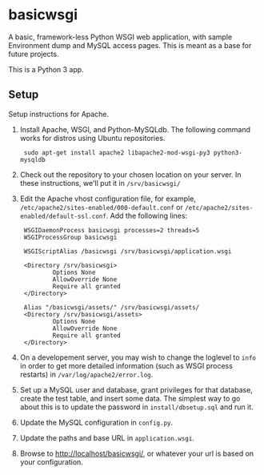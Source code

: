 # basicwsgi
A basic, framework-less Python WSGI web application, with sample Environment dump and MySQL access pages. This is meant as a base for future projects.

This is a Python 3 app.

## Setup
Setup instructions for Apache.

1. Install Apache, WSGI, and Python-MySQLdb. The following command works for distros using Ubuntu repositories.

        sudo apt-get install apache2 libapache2-mod-wsgi-py3 python3-mysqldb

2. Check out the repository to your chosen location on your server. In these instructions, we'll put it in <code>/srv/basicwsgi/</code>

3. Edit the Apache vhost configuration file, for example, <code>/etc/apache2/sites-enabled/000-default.conf</code> or <code>/etc/apache2/sites-enabled/default-ssl.conf</code>. Add the following lines:

        WSGIDaemonProcess basicwsgi processes=2 threads=5
        WSGIProcessGroup basicwsgi

        WSGIScriptAlias /basicwsgi /srv/basicwsgi/application.wsgi

        <Directory /srv/basicwsgi>
                Options None
                AllowOverride None
                Require all granted
        </Directory>

        Alias "/basicwsgi/assets/" /srv/basicwsgi/assets/
        <Directory /srv/basicwsgi/assets>
                Options None
                AllowOverride None
                Require all granted
        </Directory>

4. On a developement server, you may wish to change the loglevel to <code>info</code> in order to get more detailed information (such as WSGI process restarts) in <code>/var/log/apache2/error.log</code>.

5. Set up a MySQL user and database, grant privileges for that database, create the test table, and insert some data. The simplest way to go about this is to update the password in <code>install/dbsetup.sql</code> and run it.

6. Update the MySQL configuration in <code>config.py</code>.

7. Update the paths and base URL in <code>application.wsgi</code>.

8. Browse to [http://localhost/basicwsgi/](http://localhost/basicwsgi/), or whatever your url is based on your configuration.
